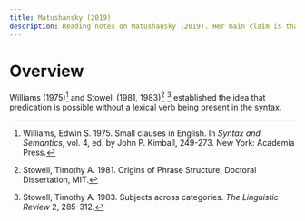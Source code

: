 ```yaml
---
title: Matushansky (2019)
description: Reading notes on Matushansky (2019). Her main claim is that the move to including a PredP functional category was a mistake, and that there is no clear evidence that unequivocally requires the presence of such a functional head in small clauses.
---
```


# Overview

Williams (1975)[^1] and Stowell (1981, 1983)[^2] [^3] established the idea that predication is possible without a lexical verb being present in the syntax.

[^1]: Williams, Edwin S. 1975. Small clauses in English. In <i>Syntax and Semantics</i>, vol. 4, ed. by John P. Kimball, 249-273. New York: Academia Press.
[^2]: Stowell, Timothy A. 1981. Origins of Phrase Structure, Doctoral Dissertation, MIT.
[^3]: Stowell, Timothy A. 1983. Subjects across categories. <i>The Linguistic Review</i> 2, 285-312.
